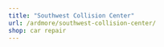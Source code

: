 ```yaml
---
title: "Southwest Collision Center"
url: /ardmore/southwest-collision-center/
shop: car repair
---
```

